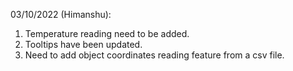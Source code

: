 03/10/2022 (Himanshu):
1. Temperature reading need to be added.
2. Tooltips have been updated.
3. Need to add object coordinates reading feature from a csv file.
